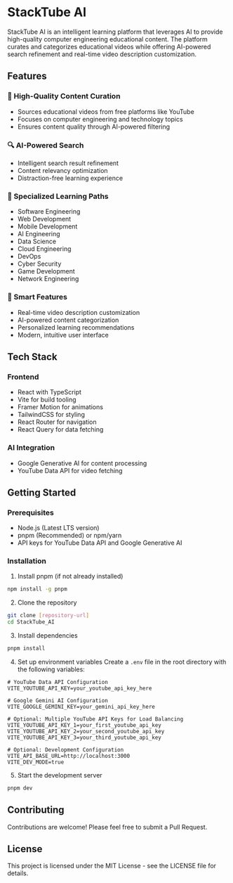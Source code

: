 # StackTube AI

StackTube AI is an intelligent learning platform that leverages AI to provide high-quality computer engineering educational content. The platform curates and categorizes educational videos while offering AI-powered search refinement and real-time video description customization.

## Features

### 🎥 High-Quality Content Curation
- Sources educational videos from free platforms like YouTube
- Focuses on computer engineering and technology topics
- Ensures content quality through AI-powered filtering

### 🔍 AI-Powered Search
- Intelligent search result refinement
- Content relevancy optimization
- Distraction-free learning experience

### 📂 Specialized Learning Paths
- Software Engineering
- Web Development
- Mobile Development
- AI Engineering
- Data Science
- Cloud Engineering
- DevOps
- Cyber Security
- Game Development
- Network Engineering

### 🤖 Smart Features
- Real-time video description customization
- AI-powered content categorization
- Personalized learning recommendations
- Modern, intuitive user interface

## Tech Stack

### Frontend
- React with TypeScript
- Vite for build tooling
- Framer Motion for animations
- TailwindCSS for styling
- React Router for navigation
- React Query for data fetching

### AI Integration
- Google Generative AI for content processing
- YouTube Data API for video fetching

## Getting Started

### Prerequisites
- Node.js (Latest LTS version)
- pnpm (Recommended) or npm/yarn
- API keys for YouTube Data API and Google Generative AI

### Installation

1. Install pnpm (if not already installed)
```bash
npm install -g pnpm
```

2. Clone the repository
```bash
git clone [repository-url]
cd StackTube_AI
```

3. Install dependencies
```bash
pnpm install
```

4. Set up environment variables
Create a `.env` file in the root directory with the following variables:
```env
# YouTube Data API Configuration
VITE_YOUTUBE_API_KEY=your_youtube_api_key_here

# Google Gemini AI Configuration
VITE_GOOGLE_GEMINI_KEY=your_gemini_api_key_here

# Optional: Multiple YouTube API Keys for Load Balancing
VITE_YOUTUBE_API_KEY_1=your_first_youtube_api_key
VITE_YOUTUBE_API_KEY_2=your_second_youtube_api_key
VITE_YOUTUBE_API_KEY_3=your_third_youtube_api_key

# Optional: Development Configuration
VITE_API_BASE_URL=http://localhost:3000
VITE_DEV_MODE=true
```

5. Start the development server
```bash
pnpm dev
```

## Contributing

Contributions are welcome! Please feel free to submit a Pull Request.

## License

This project is licensed under the MIT License - see the LICENSE file for details.
